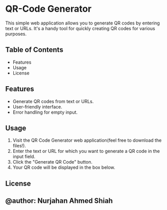 # QR-Code Generator
This simple web application allows you to generate QR codes by entering text or URLs. It's a handy tool for quickly creating QR codes for various purposes.

## Table of Contents
- Features
- Usage
- License

## Features

- Generate QR codes from text or URLs.
- User-friendly interface.
- Error handling for empty input.

## Usage

1. Visit the QR Code Generator web application(feel free to download the files!).
2. Enter the text or URL for which you want to generate a QR code in the input field.
3. Click the "Generate QR Code" button.
4. Your QR code will be displayed in the box below.

## License

@author: Nurjahan Ahmed Shiah
---

